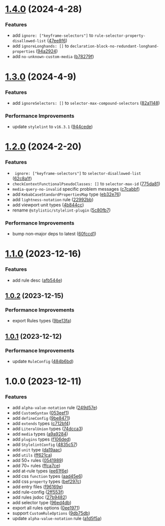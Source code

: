 # [1.4.0](https://github.com/stylelint-types/stylelint-define-config/compare/v1.3.0...v1.4.0) (2024-4-28)


### Features

* add `ignore: ["keyframe-selectors"]` to `rule-selector-property-disallowed-list` ([47ee8f6](https://github.com/stylelint-types/stylelint-define-config/commit/47ee8f61ed60e2f78c6b8f28901bf1d2c28f2d05))
* add `ignoreLonghands: []` to `declaration-block-no-redundant-longhand-properties` ([94a2924](https://github.com/stylelint-types/stylelint-define-config/commit/94a292409ecd9ff979f89c9c8fb31d83560a886b))
* add `no-unknown-custom-media` ([b78279f](https://github.com/stylelint-types/stylelint-define-config/commit/b78279fe272045a1fb52d4623b3c1b5a44095009))



# [1.3.0](https://github.com/stylelint-types/stylelint-define-config/compare/v1.2.0...v1.3.0) (2024-4-9)


### Features

* add `ignoreSelectors: []` to `selector-max-compound-selectors` ([82a1148](https://github.com/stylelint-types/stylelint-define-config/commit/82a1148892c7dc5d03363ea5278e3aabe5352b0a))


### Performance Improvements

* update `stylelint` to `v16.3.1` ([944cede](https://github.com/stylelint-types/stylelint-define-config/commit/944cedea04b14c0a8e32df16d3010be1255ea9e9))



# [1.2.0](https://github.com/stylelint-types/stylelint-define-config/compare/v1.1.0...v1.2.0) (2024-2-20)


### Features

* ` ignore: ["keyframe-selectors"]` to `selector-disallowed-list` ([62c8a1f](https://github.com/stylelint-types/stylelint-define-config/commit/62c8a1f68dc9f53b1f05942525ae60193a345dc7))
* `checkContextFunctionalPseudoClasses: []` to `selector-max-id` ([775da81](https://github.com/stylelint-types/stylelint-define-config/commit/775da81bd54a64ee5356287c540d4f8f1df62c0d))
* `media-query-no-invalid` specific problem messages ([c7cabbf](https://github.com/stylelint-types/stylelint-define-config/commit/c7cabbf287ec19bd3cc862fecc33536d9b92d054))
* add `KebabCaseStandardPropertiesMap` type ([eb32e76](https://github.com/stylelint-types/stylelint-define-config/commit/eb32e76a8adc02187bb9901666abad602cb8b1f8))
* add `lightness-notation` rule ([22992bb](https://github.com/stylelint-types/stylelint-define-config/commit/22992bb541b60e7db61fea20ab8215934f0bb302))
* add viewport unit types ([4b844cc](https://github.com/stylelint-types/stylelint-define-config/commit/4b844cc451f7266578fc51d9516d663cfc6bebf7))
* rename `@stylistic/stylelint-plugin` ([5c80fb7](https://github.com/stylelint-types/stylelint-define-config/commit/5c80fb7a533dde7eb9e967d3ecc905b832028b07))


### Performance Improvements

* bump non-major deps to latest ([60fccd1](https://github.com/stylelint-types/stylelint-define-config/commit/60fccd1abd32e7f6690582704eb0136bede5a32e))



# [1.1.0](https://github.com/stylelint-types/stylelint-define-config/compare/v1.0.2...v1.1.0) (2023-12-16)


### Features

* add rule desc ([afb544e](https://github.com/stylelint-types/stylelint-define-config/commit/afb544e94f9d04fd4c1ba647a65b58729827b71b))



## [1.0.2](https://github.com/stylelint-types/stylelint-define-config/compare/v1.0.1...v1.0.2) (2023-12-15)


### Performance Improvements

* export Rules types ([9be13fa](https://github.com/stylelint-types/stylelint-define-config/commit/9be13fae6912456b5af3f5cf865b98040303848a))



## [1.0.1](https://github.com/stylelint-types/stylelint-define-config/compare/v1.0.0...v1.0.1) (2023-12-12)


### Performance Improvements

* update `RuleConfig` ([484b6bd](https://github.com/stylelint-types/stylelint-define-config/commit/484b6bd4b72319a012cd50e6d6be8192559ee863))



# 1.0.0 (2023-12-11)


### Features

* add `alpha-value-notation` rule ([249d57e](https://github.com/stylelint-types/stylelint-define-config/commit/249d57e50ae1e99528408db8952d552ab4c1580b))
* add `CustomSyntax` ([053eef1](https://github.com/stylelint-types/stylelint-define-config/commit/053eef1e4bc3d795a71542de0589d43aa0d2f56b))
* add `defineConfig` ([9be8471](https://github.com/stylelint-types/stylelint-define-config/commit/9be8471e63b4f67f0aac64518f8ec2d55160c195))
* add `extends` types ([c712bf4](https://github.com/stylelint-types/stylelint-define-config/commit/c712bf47d36a3f746fa89c3ad6d1909af8471852))
* add `LiteralUnion` types ([74dcca3](https://github.com/stylelint-types/stylelint-define-config/commit/74dcca3172bc35e61bba0da779be70fa7f420c20))
* add `media` types ([a9a9284](https://github.com/stylelint-types/stylelint-define-config/commit/a9a9284fcf4061304617bea70fbf35a779a2db53))
* add `plugins` types ([f106ded](https://github.com/stylelint-types/stylelint-define-config/commit/f106ded60f9fa4dada3e3d65423c6a9c09bb4592))
* add `StylelintConfig` ([4835c57](https://github.com/stylelint-types/stylelint-define-config/commit/4835c573973e70625ecf7ef78a53099450c6a58c))
* add `unit` type ([da19aac](https://github.com/stylelint-types/stylelint-define-config/commit/da19aac7fef6e54d492802e1dedb838dcd28f19b))
* add `utils` ([ff621ca](https://github.com/stylelint-types/stylelint-define-config/commit/ff621ca9d122a8dcb7ae61fd3621227a8cf8b943))
* add 50+ rules ([0541989](https://github.com/stylelint-types/stylelint-define-config/commit/0541989b7c4b6319255e6fbeeed1bf97c6535016))
* add 70+ rules ([ffca7ce](https://github.com/stylelint-types/stylelint-define-config/commit/ffca7ce0a6baea5d898a76df6adb35bd87e78523))
* add at-rule types ([ee61f6e](https://github.com/stylelint-types/stylelint-define-config/commit/ee61f6e8a11b41df2faf66835988109816c66683))
* add css `function` types ([aad45e6](https://github.com/stylelint-types/stylelint-define-config/commit/aad45e67120e551805c6f304f08fe8e39142cfe5))
* add css `property` types ([bef297c](https://github.com/stylelint-types/stylelint-define-config/commit/bef297c5202ea917f2457adcd45cbad617218d50))
* add entry files ([f96169e](https://github.com/stylelint-types/stylelint-define-config/commit/f96169e54bbfc185188eeb4918f070a50b8f5ec9))
* add rule-config ([2ff553f](https://github.com/stylelint-types/stylelint-define-config/commit/2ff553f345e383a17ea879b6097aaa80cfaa28ff))
* add rules jsdoc ([27b9482](https://github.com/stylelint-types/stylelint-define-config/commit/27b9482f333b1346cc76413bfbba86356b093119))
* add selector type ([96ed4db](https://github.com/stylelint-types/stylelint-define-config/commit/96ed4db5e7016007a5441fad1dd9c1f69df798a9))
* export all rules options ([0ee1971](https://github.com/stylelint-types/stylelint-define-config/commit/0ee1971900899cd5d3cd2fbdf992ba7b789a2c81))
* support `CustomRuleOptions` ([9db75db](https://github.com/stylelint-types/stylelint-define-config/commit/9db75db28ef732fe6e4c1008bc4b182a1c320c57))
* update `alpha-value-notation` rule ([a1d5f5a](https://github.com/stylelint-types/stylelint-define-config/commit/a1d5f5a8a7079fb5e2c114df02d1e39c206277fc))



